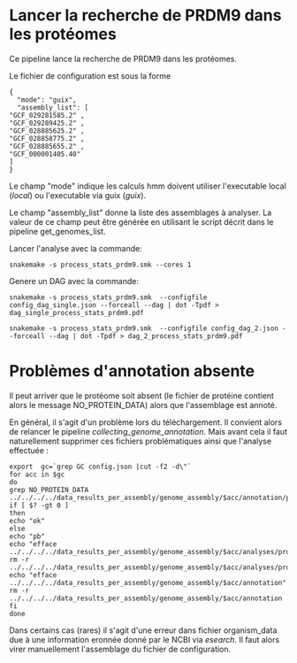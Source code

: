 # Lancer la recherche de PRDM9 dans les protéomes

Ce pipeline lance la recherche de PRDM9 dans les protéomes.


Le fichier de configuration est sous la forme

```
{
  "mode": "guix",
  "assembly_list": [
"GCF_029281585.2" , 
"GCF_029289425.2" , 
"GCF_028885625.2" , 
"GCF_028858775.2" , 
"GCF_028885655.2" , 
"GCF_000001405.40" 
]  
}
```
Le champ "mode" indique les calculs hmm doivent utiliser l'executable local (_local_) ou l'executable via guix (_guix_).

Le champ "assembly_list" donne la liste des assemblages à analyser. La valeur de ce champ peut être 
générée en utilisant le script décrit dans le pipeline  get_genomes_list.


Lancer l'analyse avec la commande:

```
snakemake -s process_stats_prdm9.smk --cores 1
```

Genere un DAG avec la commande:
```
snakemake -s process_stats_prdm9.smk  --configfile config_dag_single.json --forceall --dag | dot -Tpdf > dag_single_process_stats_prdm9.pdf

snakemake -s process_stats_prdm9.smk  --configfile config_dag_2.json --forceall --dag | dot -Tpdf > dag_2_process_stats_prdm9.pdf

```


# Problèmes d'annotation absente

Il peut arriver que le protéome soit absent (le fichier de protéine contient alors le message NO_PROTEIN_DATA) alors que l'assemblage est annoté.

En général, il s'agit d'un problème lors du téléchargement. Il convient alors de relancer le pipeline _collecting_genome_annotation_.
Mais avant cela il faut naturellement supprimer ces fichiers problématiques ainsi que l'analyse effectuée :

```
export  gc=`grep GC config.json |cut -f2 -d\"`
for acc in $gc
do
grep NO_PROTEIN_DATA ../../../../data_results_per_assembly/genome_assembly/$acc/annotation/protein.faa
if [ $? -gt 0 ]
then
echo "ok"
else
echo "pb"
echo "efface ../../../../data_results_per_assembly/genome_assembly/$acc/analyses/prdm9_prot/"
rm -r ../../../../data_results_per_assembly/genome_assembly/$acc/analyses/prdm9_prot/
echo "efface  ../../../../data_results_per_assembly/genome_assembly/$acc/annotation"
rm -r  ../../../../data_results_per_assembly/genome_assembly/$acc/annotation
fi
done
```

Dans certains cas (rares) il s'agit d'une erreur dans fichier organism_data due à une information eronnée donné par le NCBI via _esearch_. Il faut alors virer manuellement l'assemblage du fichier de configuration.






